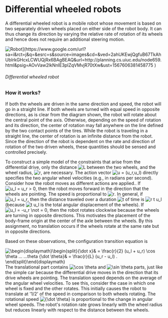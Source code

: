 # Differential wheeled robots

A differential wheeled robot is a mobile robot whose movement is based on two separately driven wheels placed on either side of the robot body. It can thus change its direction by varying the relative rate of rotation of its wheels and hence does not require an additional steering motion.

![Robot\](https://www.google.com/url?sa=i&rct=j&q=&esrc=s&source=images&cd=&ved=2ahUKEwjQgfuB67TkAhUbIrkGHcxLCWUQjRx6BAgBEAQ&url=http://planning.cs.uiuc.edu/node659.html&psig=AOvVaw2lkNnIE3pIZqVMvjR70tXw&ust=1567606381458775 )](http://planning.cs.uiuc.edu/img5518.gif)

###### Differential wheeled robot

### How it works?

If both the wheels are driven in the same direction and speed, the robot will go in a straight line. If both wheels are turned with equal speed in opposite directions, as is clear from the diagram shown, the robot will rotate about the central point of the axis. Otherwise, depending on the speed of rotation and its direction, the center of rotation may fall anywhere on the line defined by the two contact points of the tires. While the robot is traveling in a straight line, the center of rotation is an infinite distance from the robot. Since the direction of the robot is dependent on the rate and direction of rotation of the two driven wheels, these quantities should be sensed and controlled precisely. 

To construct a simple model of the constraints that arise from the differential drive, only the distance ![ L](http://planning.cs.uiuc.edu/img83.gif) between the two wheels, and the wheel radius, ![ r](http://planning.cs.uiuc.edu/img165.gif), are necessary. The action vector ![ u = (u_r,u_l)](http://planning.cs.uiuc.edu/img5520.gif) directly specifies the two angular wheel velocities (e.g., in radians per second). Consider how the robot moves as different actions are applied.. If ![ u_l = u_r > 0](http://planning.cs.uiuc.edu/img5521.gif), then the robot moves forward in the direction that the wheels are pointing. The speed is proportional to ![ r](http://planning.cs.uiuc.edu/img165.gif). In general, if ![ u_l = u_r](http://planning.cs.uiuc.edu/img5522.gif), then the distance traveled over a duration ![t](http://planning.cs.uiuc.edu/img1142.gif) of time is ![ r t u_l](http://planning.cs.uiuc.edu/img5523.gif) (because ![ t u_l](http://planning.cs.uiuc.edu/img5524.gif) is the total angular displacement of the wheels). If ![u_l = -u_r \not = 0](http://planning.cs.uiuc.edu/img5525.gif), then the robot rotates clockwise because the wheels are turning in opposite directions. This motivates the placement of the body-frame origin at the center of the axle between the wheels. By this assignment, no translation occurs if the wheels rotate at the same rate but in opposite directions.

Based on these observations, the configuration transition equation is

![\begin{displaymath}\begin{split}{\dot x}& = \frac{r}{2} (u_l + u_r) \cos \theta ...
...theta  {\dot \theta}& = \frac{r}{L} (u_r - u_l) . \end{split}\end{displaymath}](http://planning.cs.uiuc.edu/img5526.gif)
The translational part contains ![ \cos \theta](http://planning.cs.uiuc.edu/img1449.gif) and ![ \sin \theta](http://planning.cs.uiuc.edu/img1450.gif) parts, just like the simple car because the differential drive moves in the direction that its drive wheels are pointing. The translation speed depends on the average of the angular wheel velocities. To see this, consider the case in which one wheel is fixed and the other rotates. This initially causes the robot to translate at '1/2' of the speed in comparison to both wheels rotating. The rotational speed ![ {\dot \theta}](http://planning.cs.uiuc.edu/img5488.gif) is proportional to the change in angular wheel speeds. The robot's rotation rate grows linearly with the wheel radius but reduces linearly with respect to the distance between the wheels.
